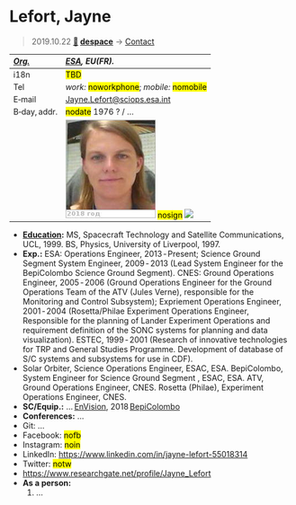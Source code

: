 # Lefort, Jayne
> 2019.10.22 **[🚀](../index/index.md) [despace](index.md)** → [Contact](contact.md)

|*[Org.](contact.md)*|*[ESA](zz_esa.md), EU(FR).*|
|:--|:--|
|i18n| <mark>TBD</mark> |
|Tel| *work:* <mark>noworkphone</mark>; *mobile:* <mark>nomobile</mark> |
|E‑mail| <Jayne.Lefort@sciops.esa.int> |
|B‑day, addr.| <mark>nodate</mark> 1976 ? / … |
|| [![](f/contact/l/lefort1_photo_thumb.jpg)](f/contact/l/lefort1_photo.jpg) <mark>nosign</mark> [![](f/contact//1_sign_thumb.jpg)](f/contact//1_sign.png) |

   - **[Education](edu.md):** MS, Spacecraft Technology and Satellite Communications, UCL, 1999. BS, Physics, University of Liverpool, 1997.
   - **Exp.:** ESA: Operations Engineer, 2013 ‑ Present; Science Ground Segment System Engineer, 2009 ‑ 2013 (Lead System Engineer for the BepiColombo Science Ground Segment). CNES: Ground Operations Engineer, 2005 ‑ 2006 (Ground Operations Engineer for the Ground Operations Team of the ATV (Jules Verne), responsible for the Monitoring and Control Subsystem); Expriement Operations Engineer, 2001 ‑ 2004 (Rosetta/Philae Experiment Operations Engineer, Responsible for the planning of Lander Experiment Operations and requirement definition of the SONC systems for planning and data visualization). ESTEC, 1999 ‑ 2001 (Research of innovative technologies for TRP and General Studies Programme. Development of database of S/C systems and subsystems for use in CDF).
   - Solar Orbiter, Science Operations Engineer, ESAC, ESA. BepiColombo, System Engineer for Science Ground Segment , ESAC, ESA. ATV, Ground Operations Engineer, CNES. Rosetta (Philae), Experiment Operations Engineer, CNES.
   - **SC/Equip.:** … [EnVision](envision.md), 2018 [BepiColombo](bepicolombo.md)
   - **Conferences:** …
   - Git: …
   - Facebook: <mark>nofb</mark>
   - Instagram: <mark>noin</mark>
   - LinkedIn: <https://www.linkedin.com/in/jayne-lefort-55018314>
   - Twitter: <mark>notw</mark>
   - <https://www.researchgate.net/profile/Jayne_Lefort>
   - **As a person:**
      1. …
